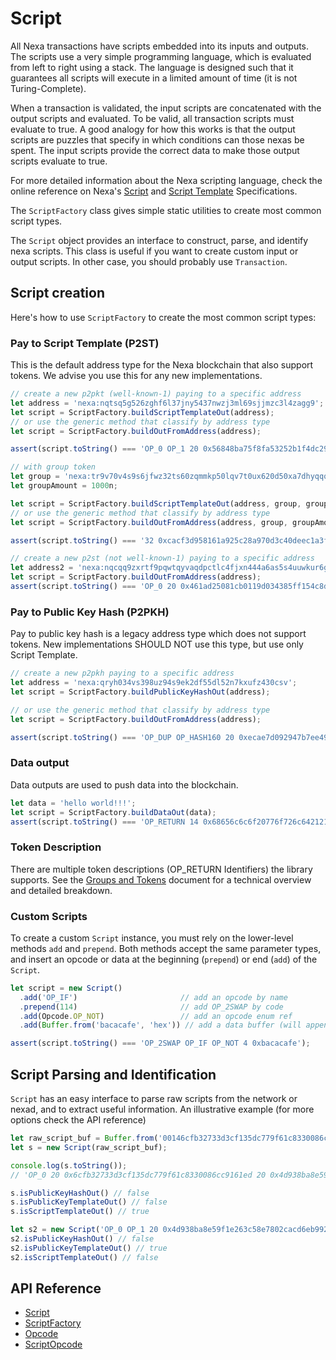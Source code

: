 # Script

All Nexa transactions have scripts embedded into its inputs and outputs.  The scripts use a very simple programming language, which is evaluated from left to right using a stack. The language is designed such that it guarantees all scripts will execute in a limited amount of time (it is not Turing-Complete).

When a transaction is validated, the input scripts are concatenated with the output scripts and evaluated. To be valid, all transaction scripts must evaluate to true.  A good analogy for how this works is that the output scripts are puzzles that specify in which conditions can those nexas be spent. The input scripts provide the correct data to make those output scripts evaluate to true.

For more detailed information about the Nexa scripting language, check the online reference on Nexa's [Script](https://spec.nexa.org/script/1script/) and [Script Template](https://spec.nexa.org/addresses/scriptTemplates/) Specifications.

The `ScriptFactory` class gives simple static utilities to create most common script types.

The `Script` object provides an interface to construct, parse, and identify nexa scripts. This class is useful if you want to create custom input or output scripts. In other case, you should probably use `Transaction`.

## Script creation

Here's how to use `ScriptFactory` to create the most common script types:

### Pay to Script Template (P2ST)

This is the default address type for the Nexa blockchain that also support tokens.
We advise you use this for any new implementations.

```ts
// create a new p2pkt (well-known-1) paying to a specific address
let address = 'nexa:nqtsq5g526zghf6l37jny5437nwzj3ml69sjjmzc3l4zagg9';
let script = ScriptFactory.buildScriptTemplateOut(address);
// or use the generic method that classify by address type
let script = ScriptFactory.buildOutFromAddress(address);

assert(script.toString() === 'OP_0 OP_1 20 0x56848ba75f8fa53252b1f4dc29477fd161296c58');

// with group token
let group = 'nexa:tr9v70v4s9s6jfwz32ts60zqmmkp50lqv7t0ux620d50xa7dhyqqqcg6kdm6f';
let groupAmount = 1000n;

let script = ScriptFactory.buildScriptTemplateOut(address, group, groupAmount);
// or use the generic method that classify by address type
let script = ScriptFactory.buildOutFromAddress(address, group, groupAmount);

assert(script.toString() === '32 0xcacf3d958161a925c28a970d3c40deec1a3fe06796fe1b4a7b68f377cdb90000 2 0xe803 OP_1 20 0x56848ba75f8fa53252b1f4dc29477fd161296c58');

// create a new p2st (not well-known-1) paying to a specific address
let address2 = 'nexa:nqcqq9zxrtf9pqwtqyvaqdpctlc4fjxn444a6as5s4uuwkur6gsckl6l6cv9dn3xuuhp0aqdqwpr5pzjjyzue07u';
let script = ScriptFactory.buildOutFromAddress(address);
assert(script.toString() === 'OP_0 20 0x461ad25081cb0119d034385ff154c8d3ad6bdd76 20 0x8579c75b83d2218b7f5fd61856ce26e72e17f40d 3 0x823a04 OP_2');
```

### Pay to Public Key Hash (P2PKH)

Pay to public key hash is a legacy address type which does not support tokens.
New implementations SHOULD NOT use this type, but use only Script Template.

```ts
// create a new p2pkh paying to a specific address
let address = 'nexa:qryh034vs398uz94s9ek2df55dl52n7kxufz430csv';
let script = ScriptFactory.buildPublicKeyHashOut(address);

// or use the generic method that classify by address type
let script = ScriptFactory.buildOutFromAddress(address);

assert(script.toString() === 'OP_DUP OP_HASH160 20 0xecae7d092947b7ee4998e254aa48900d26d2ce1d OP_EQUALVERIFY OP_CHECKSIG');
```

### Data output

Data outputs are used to push data into the blockchain.

```ts
let data = 'hello world!!!';
let script = ScriptFactory.buildDataOut(data);
assert(script.toString() === 'OP_RETURN 14 0x68656c6c6f20776f726c64212121');
```

### Token Description

There are multiple token descriptions (OP_RETURN Identifiers) the library supports. See the [Groups and Tokens](tokens.md) document for a technical overview and detailed breakdown.

### Custom Scripts

To create a custom `Script` instance, you must rely on the lower-level methods `add` and `prepend`. Both methods accept the same parameter types, and insert an opcode or data at the beginning (`prepend`) or end (`add`) of the `Script`.

```ts
let script = new Script()
  .add('OP_IF')                       // add an opcode by name
  .prepend(114)                       // add OP_2SWAP by code
  .add(Opcode.OP_NOT)                 // add an opcode enum ref
  .add(Buffer.from('bacacafe', 'hex')) // add a data buffer (will append the size of the push operation first)

assert(script.toString() === 'OP_2SWAP OP_IF OP_NOT 4 0xbacacafe');
```

## Script Parsing and Identification

`Script` has an easy interface to parse raw scripts from the network or nexad, and to extract useful information. An illustrative example (for more options check the API reference)

```ts
let raw_script_buf = Buffer.from('00146cfb32733d3cf135dc779f61c8330086cc9161ed144d938ba8e59f1e263c58e7802cacd6eb992e7f47', 'hex');
let s = new Script(raw_script_buf);

console.log(s.toString());
// 'OP_0 20 0x6cfb32733d3cf135dc779f61c8330086cc9161ed 20 0x4d938ba8e59f1e263c58e7802cacd6eb992e7f47'

s.isPublicKeyHashOut() // false
s.isPublicKeyTemplateOut() // false
s.isScriptTemplateOut() // true

let s2 = new Script('OP_0 OP_1 20 0x4d938ba8e59f1e263c58e7802cacd6eb992e7f47');
s2.isPublicKeyHashOut() // false
s2.isPublicKeyTemplateOut() // true
s2.isScriptTemplateOut() // false
```

## API Reference
- [Script](api/classes/Script.md)
- [ScriptFactory](api/classes/ScriptFactory.md)
- [Opcode](api/enumerations/Opcode.md)
- [ScriptOpcode](api/classes/ScriptOpcode.md)